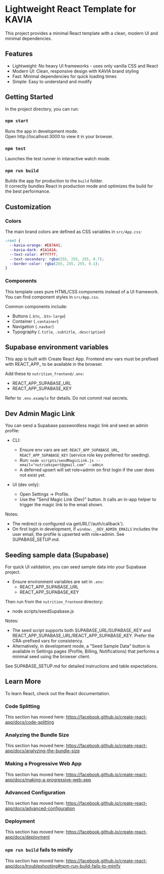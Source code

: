# Lightweight React Template for KAVIA

This project provides a minimal React template with a clean, modern UI and minimal dependencies.

## Features

- Lightweight: No heavy UI frameworks - uses only vanilla CSS and React
- Modern UI: Clean, responsive design with KAVIA brand styling
- Fast: Minimal dependencies for quick loading times
- Simple: Easy to understand and modify

## Getting Started

In the project directory, you can run:

### `npm start`

Runs the app in development mode.\
Open http://localhost:3000 to view it in your browser.

### `npm test`

Launches the test runner in interactive watch mode.

### `npm run build`

Builds the app for production to the `build` folder.\
It correctly bundles React in production mode and optimizes the build for the best performance.

## Customization

### Colors

The main brand colors are defined as CSS variables in `src/App.css`:

```css
:root {
  --kavia-orange: #E87A41;
  --kavia-dark: #1A1A1A;
  --text-color: #ffffff;
  --text-secondary: rgba(255, 255, 255, 0.7);
  --border-color: rgba(255, 255, 255, 0.1);
}
```

### Components

This template uses pure HTML/CSS components instead of a UI framework. You can find component styles in `src/App.css`. 

Common components include:
- Buttons (`.btn`, `.btn-large`)
- Container (`.container`)
- Navigation (`.navbar`)
- Typography (`.title`, `.subtitle`, `.description`)

## Supabase environment variables

This app is built with Create React App. Frontend env vars must be prefixed with REACT_APP_ to be available in the browser.

Add these to `nutrition_frontend/.env`:

- REACT_APP_SUPABASE_URL
- REACT_APP_SUPABASE_KEY

Refer to `.env.example` for details. Do not commit real secrets.

## Dev Admin Magic Link

You can send a Supabase passwordless magic link and seed an admin profile:

- CLI:
  - Ensure env vars are set: `REACT_APP_SUPABASE_URL`, `REACT_APP_SUPABASE_KEY` (service role key preferred for seeding).
  - Run: `node scripts/sendMagicLink.js --email="nutriekspert@gmail.com" --admin`
  - A deferred upsert will set role=admin on first login if the user does not exist yet.

- UI (dev only):
  - Open Settings → Profile.
  - Use the "Send Magic Link (Dev)" button. It calls an in-app helper to trigger the magic link to the email shown.

Notes:
- The redirect is configured via getURL('/auth/callback').
- On first login in development, if `window.__DEV_ADMIN_EMAILS` includes the user email, the profile is upserted with role=admin. See SUPABASE_SETUP.md.

## Seeding sample data (Supabase)

For quick UI validation, you can seed sample data into your Supabase project.

- Ensure environment variables are set in `.env`:
  - REACT_APP_SUPABASE_URL
  - REACT_APP_SUPABASE_KEY

Then run from the `nutrition_frontend` directory:

- node scripts/seedSupabase.js

Notes:
- The seed script supports both SUPABASE_URL/SUPABASE_KEY and REACT_APP_SUPABASE_URL/REACT_APP_SUPABASE_KEY. Prefer the CRA-prefixed vars for consistency.
- Alternatively, in development mode, a "Seed Sample Data" button is available in Settings pages (Profile, Billing, Notifications) that performs a minimal seed using the browser client.

See SUPABASE_SETUP.md for detailed instructions and table expectations.

## Learn More

To learn React, check out the React documentation.

### Code Splitting

This section has moved here: https://facebook.github.io/create-react-app/docs/code-splitting

### Analyzing the Bundle Size

This section has moved here: https://facebook.github.io/create-react-app/docs/analyzing-the-bundle-size

### Making a Progressive Web App

This section has moved here: https://facebook.github.io/create-react-app/docs/making-a-progressive-web-app

### Advanced Configuration

This section has moved here: https://facebook.github.io/create-react-app/docs/advanced-configuration

### Deployment

This section has moved here: https://facebook.github.io/create-react-app/docs/deployment

### `npm run build` fails to minify

This section has moved here: https://facebook.github.io/create-react-app/docs/troubleshooting#npm-run-build-fails-to-minify
